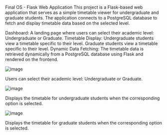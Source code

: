 Final OS - Flask Web Application
This project is a Flask-based web application that serves as a simple timetable viewer for undergraduate and graduate students. The application connects to a PostgreSQL database to fetch and display timetable data based on the selected level.

Dashboard: A landing page where users can select their academic level: Undergraduate or Graduate.
Timetable Display:
Undergraduate students view a timetable specific to their level.
Graduate students view a timetable specific to their level.
Dynamic Data Fetching: The timetable data is retrieved dynamically from a PostgreSQL database using Flask and rendered on the frontend.

![image](https://github.com/user-attachments/assets/83948cb8-150a-4018-8347-7eab756d4a90)  

Users can select their academic level: Undergraduate or Graduate.

![image](https://github.com/user-attachments/assets/a2bad0b4-0270-42e2-9f14-5e9bf32086e2) 

Displays the timetable for undergraduate students when the corresponding option is selected.

![image](https://github.com/user-attachments/assets/42b9c7cb-09a5-4fe0-939b-ec6c86ff333c) 

Displays the timetable for graduate students when the corresponding option is selected.
